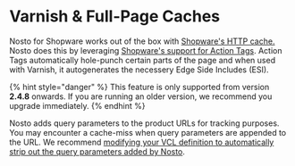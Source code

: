 # Varnish & Full-Page Caches

Nosto for Shopware works out of the box with [Shopware's HTTP cache.](https://developers.shopware.com/developers-guide/http-cache/) Nosto does this by leveraging [Shopware's support for Action Tags](https://developers.shopware.com/blog/2016/07/11/on-action-tags/). Action Tags automatically hole-punch certain parts of the page and when used with Varnish, it autogenerates the necessery Edge Side Includes \(ESI\). 

{% hint style="danger" %}
This feature is only supported from version **2.4.8** onwards. If you are running an older version, we recommend you upgrade immediately.
{% endhint %}

Nosto adds query parameters to the product URLs for tracking purposes. You may encounter a cache-miss when query parameters are appended to the URL. We recommend [modifying your VCL definition to automatically strip out the query parameters added by Nosto](https://help.nosto.com/manuals/how-can-i-exclude-the-nosto-query-parameter-from-my-varnish-vcl-rules).

